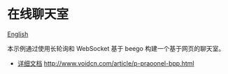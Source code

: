 # 在线聊天室

[English](./README.md)

本示例通过使用长轮询和 WebSocket 基于 beego 构建一个基于网页的聊天室。

- [详细文档](http://beego.me/docs/examples/chat.md)
http://www.voidcn.com/article/p-praoonel-bpp.html
